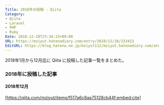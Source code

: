 ```yaml
---
Title: 2018年の投稿 - Qiita
Category:
- Qiita
- Laravel
- PHP
- Ruby
Date: 2018-12-28T23:34:23+09:00
URL: https://mziyut.hatenadiary.com/entry/2018/12/28/233423
EditURL: https://blog.hatena.ne.jp/mziyut112/mziyut.hatenadiary.com/atom/entry/6801883189083500423
---
```


2018年1月から12月迄に Qiita に投稿した記事一覧をまとめた。

### 2018年に投稿した記事

#### 2018年12月

[https://qiita.com/mziyut/items/f517a6c8aa75128cb44f:embed:cite]

